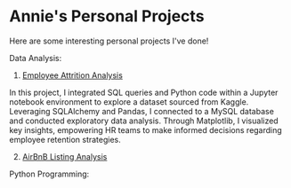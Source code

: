 
# Annie's Personal Projects

Here are some interesting personal projects I've done!

Data Analysis:
1. [Employee Attrition Analysis](https://github.com/anniecnchang/annie-personal-projects/blob/main/data-analysis/Employee%20Attrition%20Analysis.ipynb)

In this project, I integrated SQL queries and Python code within a Jupyter notebook environment to explore a dataset sourced from Kaggle. Leveraging SQLAlchemy and Pandas, I connected to a MySQL database and conducted exploratory data analysis. Through Matplotlib, I visualized key insights, empowering HR teams to make informed decisions regarding employee retention strategies.

2. [AirBnB Listing Analysis](https://github.com/anniecnchang/data-analysis-projects/blob/main/AirBnB%20Listing%20Analysis.ipynb)

Python Programming:
